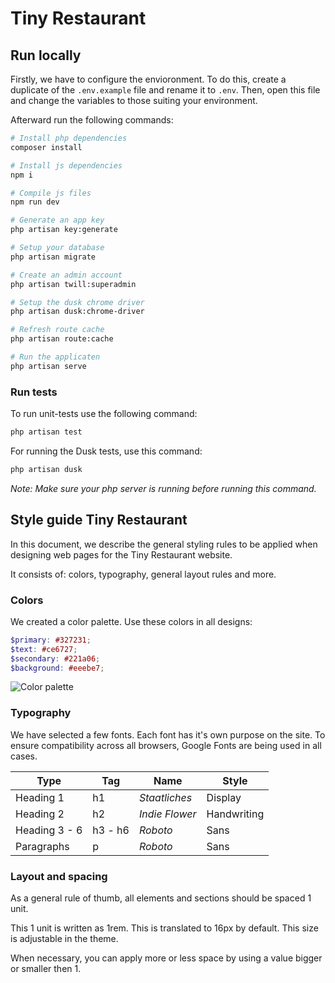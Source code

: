 # Tiny Restaurant

## Run locally

Firstly, we have to configure the envioronment. To do this, create a duplicate of the `.env.example` file and rename it to `.env`. Then, open this file and change the variables to those suiting your environment.

Afterward run the following commands:

```bash
# Install php dependencies
composer install

# Install js dependencies
npm i

# Compile js files
npm run dev

# Generate an app key
php artisan key:generate

# Setup your database
php artisan migrate

# Create an admin account
php artisan twill:superadmin

# Setup the dusk chrome driver
php artisan dusk:chrome-driver

# Refresh route cache
php artisan route:cache

# Run the applicaten
php artisan serve
```

### Run tests

To run unit-tests use the following command:

```bash
php artisan test
```

For running the Dusk tests, use this command:

```bash
php artisan dusk
```

_Note: Make sure your php server is running before running this command._

## Style guide Tiny Restaurant

In this document, we describe the general styling rules to be applied when designing web pages for the Tiny Restaurant website.

It consists of: colors, typography, general layout rules and more.

### Colors

We created a color palette. Use these colors in all designs:

```scss
$primary: #327231;
$text: #ce6727;
$secondary: #221a06;
$background: #eeebe7;
```

![Color palette](https://i.imgur.com/Lwx88b0.png)

### Typography

We have selected a few fonts. Each font has it's own purpose on the site. To ensure compatibility across all browsers, Google Fonts are being used in all cases.

| Type          | Tag     | Name           | Style       |
| ------------- | ------- | -------------- | ----------- |
| Heading 1     | h1      | _Staatliches_  | Display     |
| Heading 2     | h2      | _Indie Flower_ | Handwriting |
| Heading 3 - 6 | h3 - h6 | _Roboto_       | Sans        |
| Paragraphs    | p       | _Roboto_       | Sans        |

### Layout and spacing

As a general rule of thumb, all elements and sections should be spaced 1 unit.

This 1 unit is written as 1rem. This is translated to 16px by default. This size is adjustable in the theme.

When necessary, you can apply more or less space by using a value bigger or smaller then 1.
